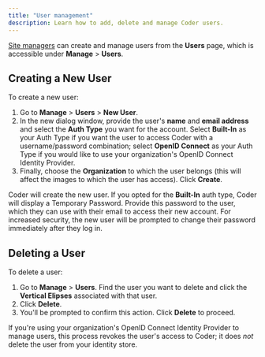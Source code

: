 ```yaml
---
title: "User management"
description: Learn how to add, delete and manage Coder users.
---
```


[Site managers](/access-control/user-roles#site-manager-permissions) can create
and manage users from the **Users** page, which is accessible under **Manage** >
**Users**.

## Creating a New User

To create a new user:

1. Go to **Manage** > **Users** > **New User**.
1. In the new dialog window, provide the user's **name** and **email address**
   and select the **Auth Type** you want for the account. Select **Built-In** as
   your Auth Type if you want the user to access Coder with a username/password
   combination; select **OpenID Connect** as your Auth Type if you would like to
   use your organization's OpenID Connect Identity Provider.
1. Finally, choose the **Organization** to which the user belongs (this will
   affect the images to which the user has access). Click **Create**.

Coder will create the new user. If you opted for the **Built-In** auth type,
Coder will display a Temporary Password. Provide this password to the user,
which they can use with their email to access their new account. For increased
security, the new user will be prompted to change their password immediately
after they log in.

## Deleting a User

To delete a user:

1. Go to **Manage** > **Users**. Find the user you want to delete and click the
   **Vertical Elipses** associated with that user.
1. Click **Delete**.
1. You'll be prompted to confirm this action. Click **Delete** to proceed.

If you're using your organization's OpenID Connect Identity Provider to manage
users, this process revokes the user's access to Coder; it does _not_ delete the
user from your identity store.
